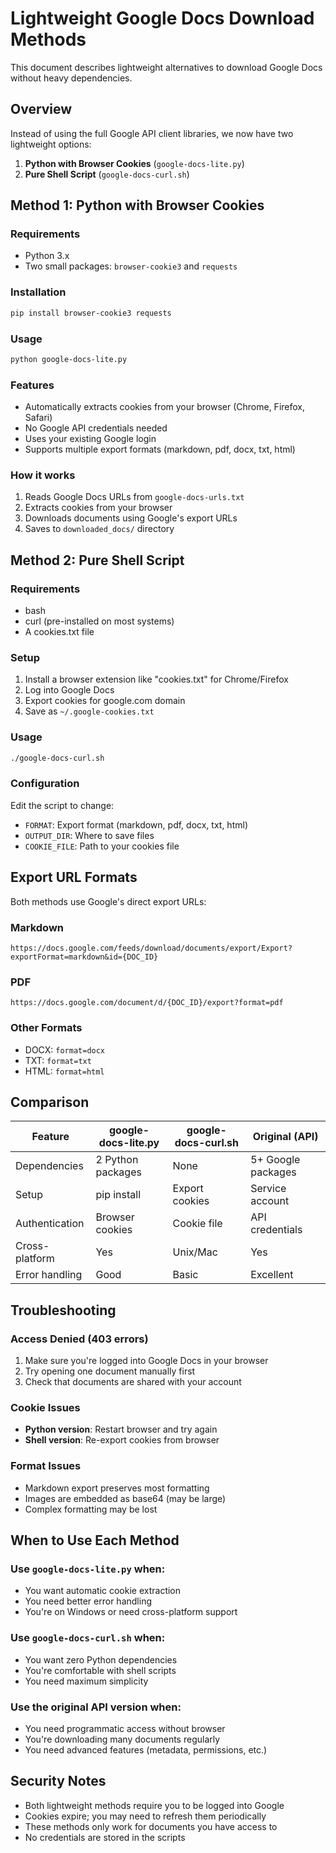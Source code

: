 # Lightweight Google Docs Download Methods

This document describes lightweight alternatives to download Google Docs without heavy dependencies.

## Overview

Instead of using the full Google API client libraries, we now have two lightweight options:

1. **Python with Browser Cookies** (`google-docs-lite.py`)
2. **Pure Shell Script** (`google-docs-curl.sh`)

## Method 1: Python with Browser Cookies

### Requirements
- Python 3.x
- Two small packages: `browser-cookie3` and `requests`

### Installation
```bash
pip install browser-cookie3 requests
```

### Usage
```bash
python google-docs-lite.py
```

### Features
- Automatically extracts cookies from your browser (Chrome, Firefox, Safari)
- No Google API credentials needed
- Uses your existing Google login
- Supports multiple export formats (markdown, pdf, docx, txt, html)

### How it works
1. Reads Google Docs URLs from `google-docs-urls.txt`
2. Extracts cookies from your browser
3. Downloads documents using Google's export URLs
4. Saves to `downloaded_docs/` directory

## Method 2: Pure Shell Script

### Requirements
- bash
- curl (pre-installed on most systems)
- A cookies.txt file

### Setup
1. Install a browser extension like "cookies.txt" for Chrome/Firefox
2. Log into Google Docs
3. Export cookies for google.com domain
4. Save as `~/.google-cookies.txt`

### Usage
```bash
./google-docs-curl.sh
```

### Configuration
Edit the script to change:
- `FORMAT`: Export format (markdown, pdf, docx, txt, html)
- `OUTPUT_DIR`: Where to save files
- `COOKIE_FILE`: Path to your cookies file

## Export URL Formats

Both methods use Google's direct export URLs:

### Markdown
```
https://docs.google.com/feeds/download/documents/export/Export?exportFormat=markdown&id={DOC_ID}
```

### PDF
```
https://docs.google.com/document/d/{DOC_ID}/export?format=pdf
```

### Other Formats
- DOCX: `format=docx`
- TXT: `format=txt`
- HTML: `format=html`

## Comparison

| Feature | google-docs-lite.py | google-docs-curl.sh | Original (API) |
|---------|-------------------|-------------------|----------------|
| Dependencies | 2 Python packages | None | 5+ Google packages |
| Setup | pip install | Export cookies | Service account |
| Authentication | Browser cookies | Cookie file | API credentials |
| Cross-platform | Yes | Unix/Mac | Yes |
| Error handling | Good | Basic | Excellent |

## Troubleshooting

### Access Denied (403 errors)
1. Make sure you're logged into Google Docs in your browser
2. Try opening one document manually first
3. Check that documents are shared with your account

### Cookie Issues
- **Python version**: Restart browser and try again
- **Shell version**: Re-export cookies from browser

### Format Issues
- Markdown export preserves most formatting
- Images are embedded as base64 (may be large)
- Complex formatting may be lost

## When to Use Each Method

### Use `google-docs-lite.py` when:
- You want automatic cookie extraction
- You need better error handling
- You're on Windows or need cross-platform support

### Use `google-docs-curl.sh` when:
- You want zero Python dependencies
- You're comfortable with shell scripts
- You need maximum simplicity

### Use the original API version when:
- You need programmatic access without browser
- You're downloading many documents regularly
- You need advanced features (metadata, permissions, etc.)

## Security Notes

- Both lightweight methods require you to be logged into Google
- Cookies expire; you may need to refresh them periodically
- These methods only work for documents you have access to
- No credentials are stored in the scripts